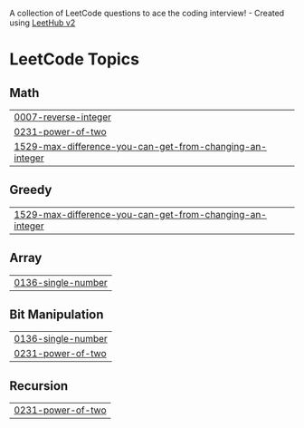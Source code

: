 A collection of LeetCode questions to ace the coding interview! - Created using [LeetHub v2](https://github.com/arunbhardwaj/LeetHub-2.0)
<!---LeetCode Topics Start-->
# LeetCode Topics
## Math
|  |
| ------- |
| [0007-reverse-integer](https://github.com/smruti-123-lang/DSA/tree/master/0007-reverse-integer) |
| [0231-power-of-two](https://github.com/smruti-123-lang/DSA/tree/master/0231-power-of-two) |
| [1529-max-difference-you-can-get-from-changing-an-integer](https://github.com/smruti-123-lang/DSA/tree/master/1529-max-difference-you-can-get-from-changing-an-integer) |
## Greedy
|  |
| ------- |
| [1529-max-difference-you-can-get-from-changing-an-integer](https://github.com/smruti-123-lang/DSA/tree/master/1529-max-difference-you-can-get-from-changing-an-integer) |
## Array
|  |
| ------- |
| [0136-single-number](https://github.com/smruti-123-lang/DSA/tree/master/0136-single-number) |
## Bit Manipulation
|  |
| ------- |
| [0136-single-number](https://github.com/smruti-123-lang/DSA/tree/master/0136-single-number) |
| [0231-power-of-two](https://github.com/smruti-123-lang/DSA/tree/master/0231-power-of-two) |
## Recursion
|  |
| ------- |
| [0231-power-of-two](https://github.com/smruti-123-lang/DSA/tree/master/0231-power-of-two) |
<!---LeetCode Topics End-->